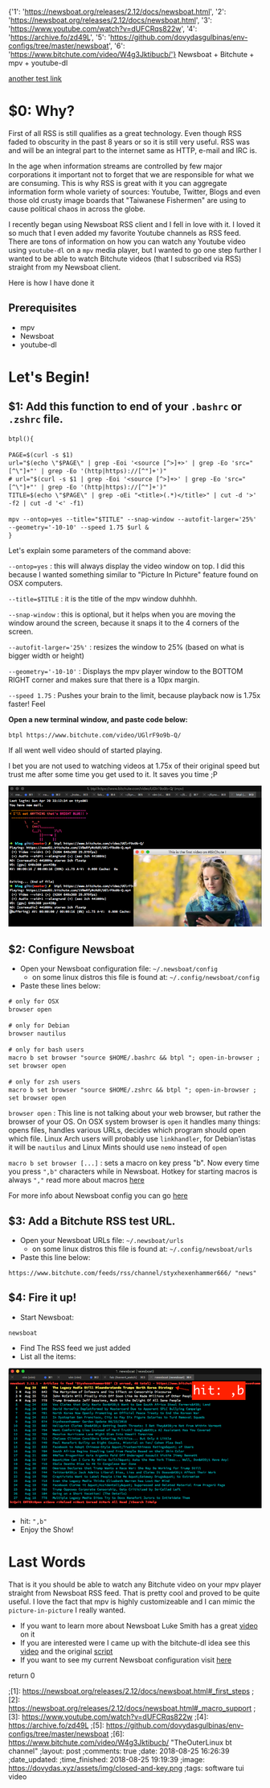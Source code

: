 {'1': 'https://newsboat.org/releases/2.12/docs/newsboat.html', '2': 'https://newsboat.org/releases/2.12/docs/newsboat.html', '3': 'https://www.youtube.com/watch?v=dUFCRqs822w', '4': 'https://archive.fo/zd49L', '5': 'https://github.com/dovydasgulbinas/env-configs/tree/master/newsboat', '6': 'https://www.bitchute.com/video/W4g3Jktibucb/'}
Newsboat + Bitchute + mpv + youtube-dl


[another test link](https://newsboat.org/releases/2.12/docs/newsboat.html)

# $0: Why?


First of all RSS is still qualifies as a great technology.  Even though RSS
faded to obscurity in the past 8 years or so it is still very useful.  RSS was
and will be an integral part to the internet same as HTTP, e-mail and IRC is.

In the age when information streams are controlled by few major corporations it
important not to forget that we are responsible for what we are consuming.
This is why RSS is great with it you can aggregate
information form whole variety of sources: Youtube, Twitter, Blogs and even
those old crusty image boards that "Taiwanese Fishermen" are using to cause
political chaos in across the globe.

I recently began using Newsboat RSS client and I fell in love with it.  I loved
it so much that I even added my favorite Youtube channels as RSS feed.  There
are tons of information on how you can watch any Youtube video using `youtube-dl`
on a `mpv` media player, but I wanted to go one step further I wanted to be able
to watch Bitchute videos (that I subscribed via RSS) straight from my Newsboat client.

Here is how I have done it

## Prerequisites


- mpv 
- Newsboat
- youtube-dl


# Let's Begin!


## $1: Add this function to end of your `.bashrc` or `.zshrc` file.



```
btpl(){

PAGE=$(curl -s $1)
url="$(echo \"$PAGE\" | grep -Eoi '<source [^>]+>' | grep -Eo 'src="[^\"]+"' | grep -Eo '(http|https)://[^"]+')"
# url="$(curl -s $1 | grep -Eoi '<source [^>]+>' | grep -Eo 'src="[^\"]+"' | grep -Eo '(http|https)://[^"]+')"
TITLE=$(echo \"$PAGE\" | grep -oEi "<title>(.*)</title>" | cut -d '>' -f2 | cut -d '<' -f1)

mpv --ontop=yes --title="$TITLE" --snap-window --autofit-larger='25%' --geometry='-10-10' --speed 1.75 $url &
}
```

Let's explain some parameters of the command above:

`--ontop=yes`
:  this will always display the video window on top. I did this because I wanted
something similar to "Picture In Picture" feature found on OSX computers.

`--title=$TITLE`
:  it is the title of the mpv window duhhhh. 

`--snap-window`
:  this is optional, but it helps when you are moving the window around the
screen, because it snaps it to the 4 corners of the screen.

`--autofit-larger='25%'`
:  resizes the window to 25% (based on what is bigger width or height)

`--geometry='-10-10'`
:  Displays the mpv player window to the BOTTOM RIGHT corner and makes sure that
there is a 10px margin.

`--speed 1.75`
:  Pushes your brain to the limit, because playback now is 1.75x faster! Feel


**Open a new terminal window, and paste code below:**

```
btpl https://www.bitchute.com/video/UGlrF9o9b-Q/
```

If all went well video should of started playing.  

I bet you are not used to watching videos at 1.75x of their original speed but
trust me after some time you get used to it. It saves you time ;P


![success](/assets/img/btpl-screen-success.png)



## $2: Configure Newsboat


- Open your Newsboat configuration file: `~/.newsboat/config` 
    - on some linux distros this file is found at: `~/.config/newsboat/config`
- Paste these lines below:

```
# only for OSX
browser open

# only for Debian
browser nautilus

# only for bash users
macro b set browser "source $HOME/.bashrc && btpl "; open-in-browser ; set browser open

# only for zsh users
macro b set browser "source $HOME/.zshrc && btpl "; open-in-browser ; set browser open
```

`browser open`
:  This line is not talking about your web browser, but rather the browser of
your OS. On OSX system browser is `open` it handles many things: opens files,
handles various URLs, decides which program should open which file.  Linux Arch
users will probably use `linkhandler`, for Debian'istas it will be `nautilus`
and Linux Mints should use `nemo` instead of `open`

`macro b set browser [...]`
:  sets a macro on key press "b".  Now every time you press `",b"` characters
while in Newsboat. Hotkey for starting macros is always `","` read more about
macros [here](https://newsboat.org/releases/2.12/docs/newsboat.html)


For more info about Newsboat config you can go [here](https://newsboat.org/releases/2.12/docs/newsboat.html)


## $3: Add a Bitchute RSS test URL.


- Open your Newsboat URLs file: `~/.newsboat/urls` 
    - on some linux distros this file is found at: `~/.config/newsboat/urls`
- Paste this line below:

```
https://www.bitchute.com/feeds/rss/channel/styxhexenhammer666/ "news"
```

## $4: Fire it up!


- Start Newsboat:

```
newsboat
```

- Find The RSS feed we just added
- List all the items:

![how-to-invoke](/assets/img/how-to-invoke.png)


- hit: `",b"`
- Enjoy the Show!


# Last Words


That is it you should be able to watch any Bitchute video on your mpv player
straight from Newsboat RSS feed.  That is pretty cool and proved to be quite
useful.  I love the fact that mpv is highly customizeable and I can mimic the
`picture-in-picture` I really wanted.

- If you want to learn more about Newsboat Luke Smith has a great [video](https://www.youtube.com/watch?v=dUFCRqs822w) on it
- If you are interested were I came up with the bitchute-dl idea see this [video](https://www.bitchute.com/video/W4g3Jktibucb/) and the original [script](https://archive.fo/zd49L)
- If you want to see my current Newsboat configuration visit [here](https://github.com/dovydasgulbinas/env-configs/tree/master/newsboat)

return 0


;[1]: https://newsboat.org/releases/2.12/docs/newsboat.html#_first_steps
;[2]: https://newsboat.org/releases/2.12/docs/newsboat.html#_macro_support 
;[3]: https://www.youtube.com/watch?v=dUFCRqs822w 
;[4]: https://archive.fo/zd49L
;[5]: https://github.com/dovydasgulbinas/env-configs/tree/master/newsboat
;[6]: https://www.bitchute.com/video/W4g3Jktibucb/ "TheOuterLinux bt channel"
;layout: post
;comments: true
;date: 2018-08-25 16:26:39
;date_updated: 
;time_finished: 2018-08-25 19:19:39
;image: https://dovydas.xyz/assets/img/closed-and-key.png
;tags: software tui video

